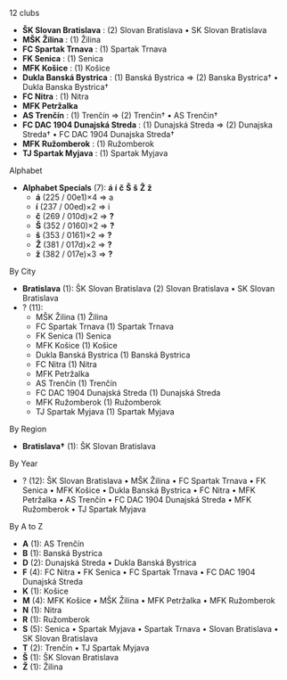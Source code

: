12 clubs

- **ŠK Slovan Bratislava** : (2) Slovan Bratislava • SK Slovan Bratislava
- **MŠK Žilina** : (1) Žilina
- **FC Spartak Trnava** : (1) Spartak Trnava
- **FK Senica** : (1) Senica
- **MFK Košice** : (1) Košice
- **Dukla Banská Bystrica** : (1) Banská Bystrica => (2) Banska Bystrica† • Dukla Banska Bystrica†
- **FC Nitra** : (1) Nitra
- **MFK Petržalka**
- **AS Trenčín** : (1) Trenčín => (2) Trenčin† • AS Trenčin†
- **FC DAC 1904 Dunajská Streda** : (1) Dunajská Streda => (2) Dunajska Streda† • FC DAC 1904 Dunajska Streda†
- **MFK Ružomberok** : (1) Ružomberok
- **TJ Spartak Myjava** : (1) Spartak Myjava




Alphabet

- **Alphabet Specials** (7):  **á**  **í**  **č**  **Š**  **š**  **Ž**  **ž** 
  - **á** (225 / 00e1)×4 => a
  - **í** (237 / 00ed)×2 => i
  - **č** (269 / 010d)×2 => **?**
  - **Š** (352 / 0160)×2 => **?**
  - **š** (353 / 0161)×2 => **?**
  - **Ž** (381 / 017d)×2 => **?**
  - **ž** (382 / 017e)×3 => **?**




By City

- **Bratislava** (1): ŠK Slovan Bratislava  (2) Slovan Bratislava • SK Slovan Bratislava
- ? (11): 
  - MŠK Žilina  (1) Žilina
  - FC Spartak Trnava  (1) Spartak Trnava
  - FK Senica  (1) Senica
  - MFK Košice  (1) Košice
  - Dukla Banská Bystrica  (1) Banská Bystrica
  - FC Nitra  (1) Nitra
  - MFK Petržalka 
  - AS Trenčín  (1) Trenčín
  - FC DAC 1904 Dunajská Streda  (1) Dunajská Streda
  - MFK Ružomberok  (1) Ružomberok
  - TJ Spartak Myjava  (1) Spartak Myjava




By Region

- **Bratislava†** (1):   ŠK Slovan Bratislava




By Year

- ? (12):   ŠK Slovan Bratislava • MŠK Žilina • FC Spartak Trnava • FK Senica • MFK Košice • Dukla Banská Bystrica • FC Nitra • MFK Petržalka • AS Trenčín • FC DAC 1904 Dunajská Streda • MFK Ružomberok • TJ Spartak Myjava






By A to Z

- **A** (1): AS Trenčín
- **B** (1): Banská Bystrica
- **D** (2): Dunajská Streda • Dukla Banská Bystrica
- **F** (4): FC Nitra • FK Senica • FC Spartak Trnava • FC DAC 1904 Dunajská Streda
- **K** (1): Košice
- **M** (4): MFK Košice • MŠK Žilina • MFK Petržalka • MFK Ružomberok
- **N** (1): Nitra
- **R** (1): Ružomberok
- **S** (5): Senica • Spartak Myjava • Spartak Trnava • Slovan Bratislava • SK Slovan Bratislava
- **T** (2): Trenčín • TJ Spartak Myjava
- **Š** (1): ŠK Slovan Bratislava
- **Ž** (1): Žilina




